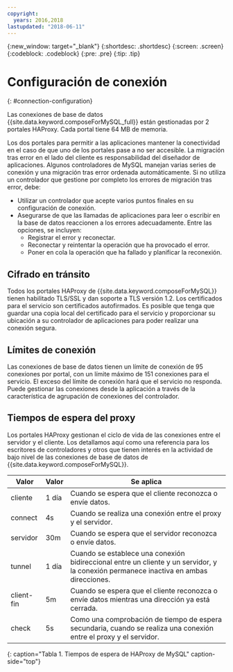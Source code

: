 ```yaml
---
copyright:
  years: 2016,2018
lastupdated: "2018-06-11"
---
```


{:new_window: target="_blank"}
{:shortdesc: .shortdesc}
{:screen: .screen}
{:codeblock: .codeblock}
{:pre: .pre}
{:tip: .tip}

# Configuración de conexión
{: #connection-configuration}

Las conexiones de base de datos {{site.data.keyword.composeForMySQL_full}} están gestionadas por 2 portales HAProxy. Cada portal tiene 64 MB de memoria.

Los dos portales para permitir a las aplicaciones mantener la conectividad en el caso de que uno de los portales pase a no ser accesible. La migración tras error en el lado del cliente es responsabilidad del diseñador de aplicaciones. Algunos controladores de MySQL manejan varias series de conexión y una migración tras error ordenada automáticamente. Si no utiliza un controlador que gestione por completo los errores de migración tras error, debe:

* Utilizar un controlador que acepte varios puntos finales en su configuración de conexión.
* Asegurarse de que las llamadas de aplicaciones para leer o escribir en la base de datos reaccionen a los errores adecuadamente. Entre las opciones, se incluyen:
  + Registrar el error y reconectar.
  + Reconectar y reintentar la operación que ha provocado el error.
  + Poner en cola la operación que ha fallado y planificar la reconexión.

## Cifrado en tránsito

Todos los portales HAProxy de {{site.data.keyword.composeForMySQL}} tienen habilitado TLS/SSL y dan soporte a TLS versión 1.2. Los certificados para el servicio son certificados autofirmados. Es posible que tenga que guardar una copia local del certificado para el servicio y proporcionar su ubicación a su controlador de aplicaciones para poder realizar una conexión segura.

## Límites de conexión

Las conexiones de base de datos tienen un límite de conexión de 95 conexiones por portal, con un límite máximo de 151 conexiones para el servicio.  El exceso del límite de conexión hará que el servicio no responda. Puede gestionar las conexiones desde la aplicación a través de la característica de agrupación de conexiones del controlador.

## Tiempos de espera del proxy

Los portales HAProxy gestionan el ciclo de vida de las conexiones entre el servidor y el cliente. Los detallamos aquí como una referencia para los escritores de controladores y otros que tienen interés en la actividad de bajo nivel de las conexiones de base de datos de {{site.data.keyword.composeForMySQL}}.

Valor | Valor | Se aplica
----------|-----------|-----------
cliente | 1 día | Cuando se espera que el cliente reconozca o envíe datos.
connect | 4s | Cuando se realiza una conexión entre el proxy y el servidor.
servidor | 30m | Cuando se espera que el servidor reconozca o envíe datos.
tunnel | 1 día | Cuando se establece una conexión bidireccional entre un cliente y un servidor, y la conexión permanece inactiva en ambas direcciones.
client-fin | 5m | Cuando se espera que el cliente reconozca o envíe datos mientras una dirección ya está cerrada.
check | 5s | Como una comprobación de tiempo de espera secundaria, cuando se realiza una conexión entre el proxy y el servidor.
{: caption="Tabla 1. Tiempos de espera de HAProxy de MySQL" caption-side="top"}
